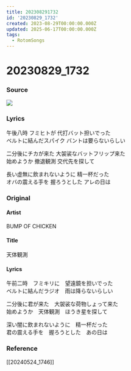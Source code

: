 ```yaml
---
title: 202308291732
id: '20230829_1732'
created: 2023-08-29T00:00:00.000Z
updated: 2025-06-17T00:00:00.000Z
tags:
  - RotomSongs
---
```

# 20230829_1732

### Source

![](https://x.com/Starlystrongest/status/1696440769434075450)

### Lyrics

午後八時 フミヒトが 代打バット担いでった  
ベルトに結んだスパイク バントは要らないらしい  

二分後にチカが来た 大袈裟なバットフリップ来た  
始めようか 撤退観測 交代先を探して  

長い虚無に飲まれないように 精一杯だった  
オバの震える手を 握ろうとした アレの日は︎  

### Original

#### Artist

BUMP OF CHICKEN

#### Title

天体観測

#### Lyrics

午前二時　フミキリに　望遠鏡を担いでった  
ベルトに結んだラジオ　雨は降らないらしい  
  
二分後に君が来た　大袈裟な荷物しょって来た  
始めようか　天体観測　ほうき星を探して  
  
深い闇に飲まれないように　精一杯だった  
君の震える手を　握ろうとした　あの日は   

### Reference  

[[20240524_1746]]  
